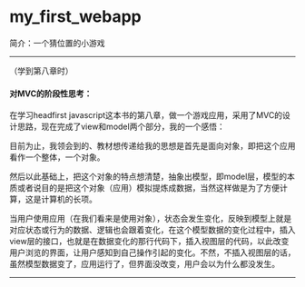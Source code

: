 # my_first_webapp

简介：一个猜位置的小游戏

-----------------------------------

（学到第八章时）
#### 对MVC的阶段性思考：

在学习headfirst javascript这本书的第八章，做一个游戏应用，采用了MVC的设计思路，现在完成了view和model两个部分，我的一个感悟：

目前为止，我领会到的、教材想传递给我的思想是首先是面向对象，即把这个应用看作一个整体，一个对象。

然后以此基础上，把这个对象的特点想清楚，抽象出模型，即model层，模型的本质或者说目的是把这个对象（应用）模拟提炼成数据，当然这样做是为了方便计算，这是计算机的长项。

当用户使用应用（在我们看来是使用对象），状态会发生变化，反映到模型上就是对应状态或行为的数据、逻辑也会跟着变化，在这个模型数据的变化过程中，插入view层的接口，也就是在数据变化的那行代码下，插入视图层的代码，以此改变用户浏览的界面，让用户感知到自己操作引起的变化。不然，不插入视图层的话，虽然模型数据变了，应用运行了，但界面没改变，用户会以为什么都没发生。

--------------------------------------------
